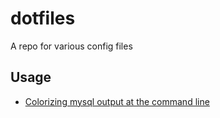 # dotfiles
A repo for various config files

## Usage
* <a href="https://github.com/nitso/colour-mysql-console">Colorizing mysql output at the command line</a>
